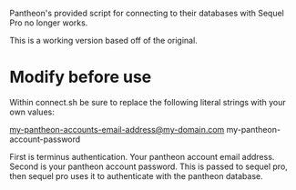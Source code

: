 Pantheon's provided script for connecting to their databases with Sequel Pro no longer works.

This is a working version based off of the original.

# Modify before use
Within connect.sh be sure to replace the following literal strings with your own values:

my-pantheon-accounts-email-address@my-domain.com
my-pantheon-account-password

First is terminus authentication. Your pantheon account email address.
Second is your pantheon account password. This is passed to sequel pro, then sequel pro uses it to authenticate with the pantheon database.